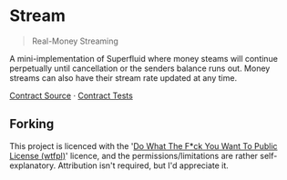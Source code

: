 # Stream

> Real-Money Streaming

A mini-implementation of Superfluid where money steams will continue perpetually until cancellation or the senders balance runs out. Money streams can also have their stream rate updated at any time.

[Contract Source](src) · [Contract Tests](test)

## Forking

This project is licenced with the '[Do What The F\*ck You Want To Public License (wtfpl)](https://choosealicense.com/licenses/wtfpl/)' licence, and the permissions/limitations are rather self-explanatory. Attribution isn't required, but I'd appreciate it.